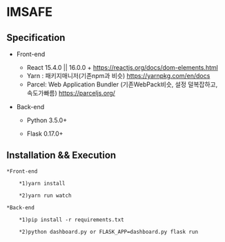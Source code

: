 # IMSAFE

## Specification


* Front-end
   
    *	React 15.4.0 || 16.0.0 +
        	https://reactjs.org/docs/dom-elements.html
    * 	Yarn : 패키지매니저(기존npm과 비슷)
            	https://yarnpkg.com/en/docs
    * 	Parcel: Web Application Bundler (기존WebPack비슷, 설정 덜복잡하고, 속도가빠름)
        	https://parceljs.org/

* Back-end

    * Python 3.5.0+

    * Flask 0.17.0+

## Installation && Execution


    *Front-end
    
        *1)yarn install
        
        *2)yarn run watch
        
    *Back-end
    
        *1)pip install -r requirements.txt
        
        *2)python dashboard.py or FLASK_APP=dashboard.py flask run
    

